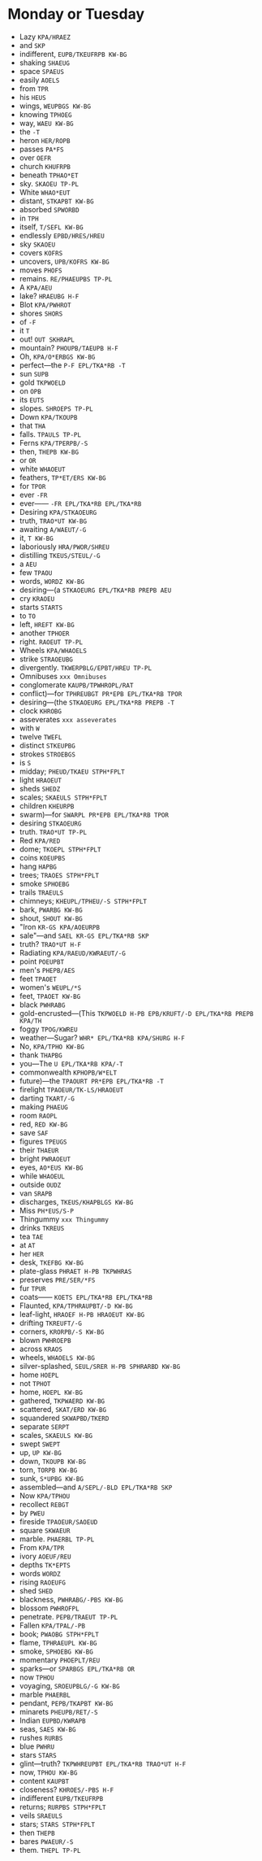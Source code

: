 # Monday or Tuesday

* Lazy `KPA/HRAEZ`
* and `SKP`
* indifferent, `EUPB/TKEUFRPB KW-BG`
* shaking `SHAEUG`
* space `SPAEUS`
* easily `AOELS`
* from `TPR`
* his `HEUS`
* wings, `WEUPBGS KW-BG`
* knowing `TPHOEG`
* way, `WAEU KW-BG`
* the `-T`
* heron `HER/ROPB`
* passes `PA*FS`
* over `OEFR`
* church `KHUFRPB`
* beneath `TPHAO*ET`
* sky. `SKAOEU TP-PL`
* White `WHAO*EUT`
* distant, `STKAPBT KW-BG`
* absorbed `SPWORBD`
* in `TPH`
* itself, `T/SEFL KW-BG`
* endlessly `EPBD/HRES/HREU`
* sky `SKAOEU`
* covers `KOFRS`
* uncovers, `UPB/KOFRS KW-BG`
* moves `PHOFS`
* remains. `RE/PHAEUPBS TP-PL`
* A `KPA/AEU`
* lake? `HRAEUBG H-F`
* Blot `KPA/PWHROT`
* shores `SHORS`
* of `-F`
* it `T`
* out! `OUT SKHRAPL`
* mountain? `PHOUPB/TAEUPB H-F`
* Oh, `KPA/O*ERBGS KW-BG`
* perfect—the `P-F EPL/TKA*RB -T`
* sun `SUPB`
* gold `TKPWOELD`
* on `OPB`
* its `EUTS`
* slopes. `SHROEPS TP-PL`
* Down `KPA/TKOUPB`
* that `THA`
* falls. `TPAULS TP-PL`
* Ferns `KPA/TPERPB/-S`
* then, `THEPB KW-BG`
* or `OR`
* white `WHAOEUT`
* feathers, `TP*ET/ERS KW-BG`
* for `TPOR`
* ever `-FR`
* ever—— `-FR EPL/TKA*RB EPL/TKA*RB`
* Desiring `KPA/STKAOEURG`
* truth, `TRAO*UT KW-BG`
* awaiting `A/WAEUT/-G`
* it, `T KW-BG`
* laboriously `HRA/PWOR/SHREU`
* distilling `TKEUS/STEUL/-G`
* a `AEU`
* few `TPAOU`
* words, `WORDZ KW-BG`
* desiring—(a `STKAOEURG EPL/TKA*RB PREPB AEU`
* cry `KRAOEU`
* starts `STARTS`
* to `TO`
* left, `HREFT KW-BG`
* another `TPHOER`
* right. `RAOEUT TP-PL`
* Wheels `KPA/WHAOELS`
* strike `STRAOEUBG`
* divergently. `TKWERPBLG/EPBT/HREU TP-PL`
* Omnibuses `xxx Omnibuses`
* conglomerate `KAUPB/TPWHROPL/RAT`
* conflict)—for `TPHREUBGT PR*EPB EPL/TKA*RB TPOR`
* desiring—(the `STKAOEURG EPL/TKA*RB PREPB -T`
* clock `KHROBG`
* asseverates `xxx asseverates`
* with `W`
* twelve `TWEFL`
* distinct `STKEUPBG`
* strokes `STROEBGS`
* is `S`
* midday; `PHEUD/TKAEU STPH*FPLT`
* light `HRAOEUT`
* sheds `SHEDZ`
* scales; `SKAEULS STPH*FPLT`
* children `KHEURPB`
* swarm)—for `SWARPL PR*EPB EPL/TKA*RB TPOR`
* desiring `STKAOEURG`
* truth. `TRAO*UT TP-PL`
* Red `KPA/RED`
* dome; `TKOEPL STPH*FPLT`
* coins `KOEUPBS`
* hang `HAPBG`
* trees; `TRAOES STPH*FPLT`
* smoke `SPHOEBG`
* trails `TRAEULS`
* chimneys; `KHEUPL/TPHEU/-S STPH*FPLT`
* bark, `PWARBG KW-BG`
* shout, `SHOUT KW-BG`
* "Iron `KR-GS KPA/AOEURPB`
* sale"—and `SAEL KR-GS EPL/TKA*RB SKP`
* truth? `TRAO*UT H-F`
* Radiating `KPA/RAEUD/KWRAEUT/-G`
* point `POEUPBT`
* men's `PHEPB/AES`
* feet `TPAOET`
* women's `WEUPL/*S`
* feet, `TPAOET KW-BG`
* black `PWHRABG`
* gold-encrusted—(This `TKPWOELD H-PB EPB/KRUFT/-D EPL/TKA*RB PREPB KPA/TH`
* foggy `TPOG/KWREU`
* weather—Sugar? `WHR* EPL/TKA*RB KPA/SHURG H-F`
* No, `KPA/TPHO KW-BG`
* thank `THAPBG`
* you—The `U EPL/TKA*RB KPA/-T`
* commonwealth `KPHOPB/W*ELT`
* future)—the `TPAOURT PR*EPB EPL/TKA*RB -T`
* firelight `TPAOEUR/TK-LS/HRAOEUT`
* darting `TKART/-G`
* making `PHAEUG`
* room `RAOPL`
* red, `RED KW-BG`
* save `SAF`
* figures `TPEUGS`
* their `THAEUR`
* bright `PWRAOEUT`
* eyes, `AO*EUS KW-BG`
* while `WHAOEUL`
* outside `OUDZ`
* van `SRAPB`
* discharges, `TKEUS/KHAPBLGS KW-BG`
* Miss `PH*EUS/S-P`
* Thingummy `xxx Thingummy`
* drinks `TKREUS`
* tea `TAE`
* at `AT`
* her `HER`
* desk, `TKEFBG KW-BG`
* plate-glass `PHRAET H-PB TKPWHRAS`
* preserves `PRE/SER/*FS`
* fur `TPUR`
* coats—— `KOETS EPL/TKA*RB EPL/TKA*RB`
* Flaunted, `KPA/TPHRAUPBT/-D KW-BG`
* leaf-light, `HRAOEF H-PB HRAOEUT KW-BG`
* drifting `TKREUFT/-G`
* corners, `KRORPB/-S KW-BG`
* blown `PWHROEPB`
* across `KRAOS`
* wheels, `WHAOELS KW-BG`
* silver-splashed, `SEUL/SRER H-PB SPHRARBD KW-BG`
* home `HOEPL`
* not `TPHOT`
* home, `HOEPL KW-BG`
* gathered, `TKPWAERD KW-BG`
* scattered, `SKAT/ERD KW-BG`
* squandered `SKWAPBD/TKERD`
* separate `SERPT`
* scales, `SKAEULS KW-BG`
* swept `SWEPT`
* up, `UP KW-BG`
* down, `TKOUPB KW-BG`
* torn, `TORPB KW-BG`
* sunk, `S*UPBG KW-BG`
* assembled—and `A/SEPL/-BLD EPL/TKA*RB SKP`
* Now `KPA/TPHOU`
* recollect `REBGT`
* by `PWEU`
* fireside `TPAOEUR/SAOEUD`
* square `SKWAEUR`
* marble. `PHAERBL TP-PL`
* From `KPA/TPR`
* ivory `AOEUF/REU`
* depths `TK*EPTS`
* words `WORDZ`
* rising `RAOEUFG`
* shed `SHED`
* blackness, `PWHRABG/-PBS KW-BG`
* blossom `PWHROFPL`
* penetrate. `PEPB/TRAEUT TP-PL`
* Fallen `KPA/TPAL/-PB`
* book; `PWAOBG STPH*FPLT`
* flame, `TPHRAEUPL KW-BG`
* smoke, `SPHOEBG KW-BG`
* momentary `PHOEPLT/REU`
* sparks—or `SPARBGS EPL/TKA*RB OR`
* now `TPHOU`
* voyaging, `SROEUPBLG/-G KW-BG`
* marble `PHAERBL`
* pendant, `PEPB/TKAPBT KW-BG`
* minarets `PHEUPB/RET/-S`
* Indian `EUPBD/KWRAPB`
* seas, `SAES KW-BG`
* rushes `RURBS`
* blue `PWHRU`
* stars `STARS`
* glint—truth? `TKPWHREUPBT EPL/TKA*RB TRAO*UT H-F`
* now, `TPHOU KW-BG`
* content `KAUPBT`
* closeness? `KHROES/-PBS H-F`
* indifferent `EUPB/TKEUFRPB`
* returns; `RURPBS STPH*FPLT`
* veils `SRAEULS`
* stars; `STARS STPH*FPLT`
* then `THEPB`
* bares `PWAEUR/-S`
* them. `THEPL TP-PL`
